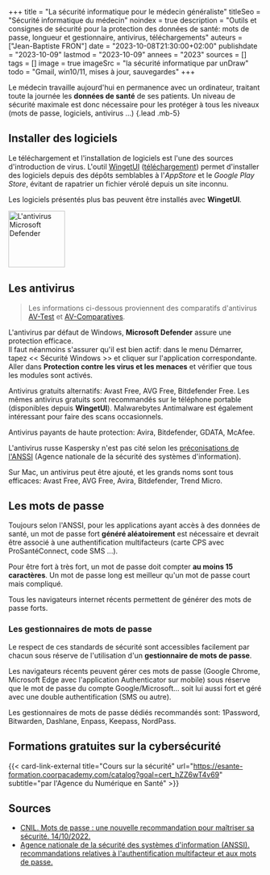+++
title = "La sécurité informatique pour le médecin généraliste"
titleSeo = "Sécurité informatique du médecin"
noindex = true
description = "Outils et consignes de sécurité pour la protection des données de santé: mots de passe, longueur et gestionnaire, antivirus, téléchargements"
auteurs = ["Jean-Baptiste FRON"]
date = "2023-10-08T21:30:00+02:00"
publishdate = "2023-10-09"
lastmod = "2023-10-09"
annees = "2023"
sources = []
tags = []
image = true
imageSrc = "la sécurité informatique par unDraw"
todo = "Gmail, win10/11, mises à jour, sauvegardes"
+++

Le médecin travaille aujourd'hui en permanence avec un ordinateur, traitant toute la journée les **données de santé** de ses patients. Un niveau de sécurité maximale est donc nécessaire pour les protéger à tous les niveaux (mots de passe, logiciels, antivirus ...)
{.lead .mb-5}

## Installer des logiciels

Le téléchargement et l'installation de logiciels est l'une des sources d'introduction de virus. L'outil [WingetUI](https://www.marticliment.com/wingetui/) ([téléchargement](https://github.com/marticliment/WingetUI/releases/latest/download/WingetUI.Installer.exe)) permet d'installer des logiciels depuis des dépôts semblables à l'*AppStore* et le *Google Play Store*, évitant de rapatrier un fichier vérolé depuis un site inconnu.

Les logiciels présentés plus bas peuvent être installés avec **WingetUI**.

<img src="/images/icons/microsoft-defender.png" style="width:112px" alt="L'antivirus Microsoft Defender">

## Les antivirus

> Les informations ci-dessous proviennent des comparatifs d'antivirus [AV-Test](https://www.av-test.org/fr/) et [AV-Comparatives](https://www.av-comparatives.org/consumer/).

L'antivirus par défaut de Windows, **Microsoft Defender** assure une protection efficace.  
Il faut néanmoins s'assurer qu'il est bien actif: dans le menu Démarrer, tapez << Sécurité Windows >> et cliquer sur l'application correspondante. Aller dans **Protection contre les virus et les menaces** et vérifier que tous les modules sont activés.

Antivirus gratuits alternatifs: Avast Free, AVG Free, Bitdefender Free. Les mêmes antivirus gratuits sont recommandés sur le téléphone portable (disponibles depuis **WingetUI**). Malwarebytes Antimalware est également intéressant pour faire des scans occasionnels.

Antivirus payants de haute protection: Avira, Bitdefender, GDATA, McAfee.

L'antivirus russe Kaspersky n'est pas cité selon les [préconisations de l'ANSSI](https://www.cert.ssi.gouv.fr/cti/CERTFR-2022-CTI-001/) (Agence nationale de la sécurité des systèmes d'information).

Sur Mac, un antivirus peut être ajouté, et les grands noms sont tous efficaces: Avast Free, AVG Free, Avira, Bitdefender, Trend Micro.

## Les mots de passe

Toujours selon l'ANSSI, pour les applications ayant accès à des données de santé, un mot de passe fort **généré aléatoirement** est nécessaire et devrait être associé à une authentification multifacteurs (carte CPS avec ProSantéConnect, code SMS ...).

Pour être fort à très fort, un mot de passe doit compter **au moins 15 caractères**. Un mot de passe long est meilleur qu'un mot de passe court mais compliqué.

Tous les navigateurs internet récents permettent de générer des mots de passe forts.

### Les gestionnaires de mots de passe

Le respect de ces standards de sécurité sont accessibles facilement par chacun sous réserve de l'utilisation d'un **gestionnaire de mots de passe**.

Les navigateurs récents peuvent gérer ces mots de passe (Google Chrome, Microsoft Edge avec l'application Authenticator sur mobile) sous réserve que le mot de passe du compte Google/Microsoft... soit lui aussi fort et géré avec une double authentification (SMS ou autre).

Les gestionnaires de mots de passe dédiés recommandés sont: 1Password, Bitwarden, Dashlane, Enpass, Keepass, NordPass.

## Formations gratuites sur la cybersécurité

{{< card-link-external title="Cours sur la sécurité" url="https://esante-formation.coorpacademy.com/catalog?goal=cert_hZZ6wT4v69" subtitle="par l'Agence du Numérique en Santé" >}}

## Sources

- [CNIL. Mots de passe : une nouvelle recommandation pour maîtriser sa sécurité. 14/10/2022.](https://www.cnil.fr/fr/mots-de-passe-une-nouvelle-recommandation-pour-maitriser-sa-securite)
- [Agence nationale de la sécurité des systèmes d'information (ANSSI). recommandations relatives à l'authentification multifacteur et aux mots de passe.](https://www.ssi.gouv.fr/guide/recommandations-relatives-a-lauthentification-multifacteur-et-aux-mots-de-passe/)
